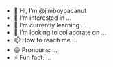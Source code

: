 - 👋 Hi, I’m @jimboypacanut
- 👀 I’m interested in ...
- 🌱 I’m currently learning ...
- 💞️ I’m looking to collaborate on ...
- 📫 How to reach me ...
- 😄 Pronouns: ...
- ⚡ Fun fact: ...

<!---
jimboypacanut/jimboypacanut is a ✨ special ✨ repository because its `README.md` (this file) appears on your GitHub profile.
You can click the Preview link to take a look at your changes.
--->
